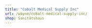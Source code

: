 ```yaml
---
title: "Cobalt Medical Supply Inc"
url: /wayne/cobalt-medical-supply-inc/
shop: Sanitätshaus
---
```

